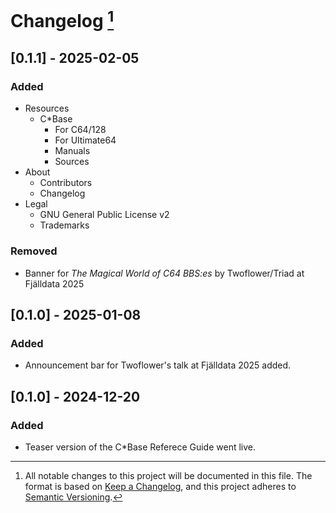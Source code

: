 <!---
## [Unreleased]
### Added
### Changed
### Deprecated
### Removed
### Fixed
--->

# Changelog [^1]

## [0.1.1] - 2025-02-05
### Added
- Resources
    - C*Base
        - For C64/128
        - For Ultimate64
        - Manuals
        - Sources
- About
    - Contributors
    - Changelog
- Legal
    - GNU General Public License v2
    - Trademarks

### Removed
- Banner for _The Magical World of C64 BBS:es_ by Twoflower/Triad at Fjälldata 2025

## [0.1.0] - 2025-01-08

### Added
- Announcement bar for Twoflower's talk at Fjälldata 2025 added.

## [0.1.0] - 2024-12-20

### Added
- Teaser version of the C\*Base Referece Guide went live.

[^1]:
    All notable changes to this project will be documented in this file.
    The format is based on [Keep a Changelog](https://keepachangelog.com/en/1.1.0/), and this project adheres to [Semantic Versioning](https://semver.org/spec/v2.0.0.html).

